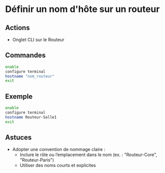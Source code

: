# Définir un nom d'hôte sur un routeur

## Actions

- Onglet CLI sur le Routeur

## Commandes
```sh
enable
configure terminal
hostname "nom_routeur"
exit
```

## Exemple
```sh
enable
configure terminal
hostname Routeur-Salle1
exit
```

## Astuces

- Adopter une convention de nommage claire :
    - Inclure le rôle ou l’emplacement dans le nom (ex. : "Routeur-Core", "Routeur-Paris")
    - Utiliser des noms courts et explicites